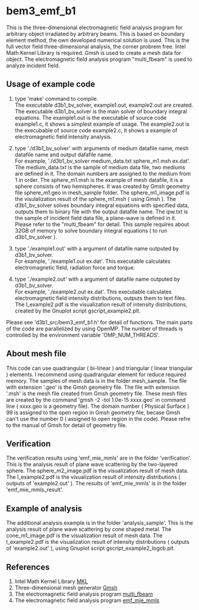 # bem3_emf_b1
This is the three-dimensional electromagnetic field analysis program for arbitrary object irradiated by arbitrary beams. 
This is based on boundary element method, the own developed numerical solution is used. 
This is the full vector field three-dimensional analysis, the corner probrem free. 
Intel Math Kernel Library is required. 
Gmsh is used to create a mesh data for object. 
The electromagnetic field analysis program "multi_fbeam" is used to analyze incident field. 

## Usage of example code

1. type 'make' command to compile.  
   The executable d3b1_bv_solver, example1.out, example2.out are created. 
   The executable d3b1_bv_solver is the main solver of boundary integral equations. 
   The example1.out is the executable of source code example1.c, it shows a simplest example of usage. 
   The example2.out is the execubable of source code example2.c, it shows a example of electromagnetic field intensity analysis. 
  
2. type './d3b1_bv_solver' with arguments of medium datafile name, mesh datafile name and output dafafile name.  
   For example, './d3b1_bv_solver medium_data.txt sphere_m1.msh ex.dat'. 
   The medium_data.txt is the sample of medium data file, two mediums are defined in it. The domain numbers are assigned to the medium from 1 in order. 
   The sphere_m1.msh is the example of mesh datafile, it is a sphere consists of two hemispheres.
   It was created by Gmsh geometry file sphere_m1.geo in mesh_sample folder. 
   The sphere_m1_image.pdf is the visulalization result of the sphere_m1.msh ( using Gmsh ).
   The d3b1_bv_solver solves boundary integral equations with specified data, outputs them to binary file with the output datafile name.
   The ipw.txt is the sample of incident field data file, a plane-wave is defined in it. Please refer to the "multi_fbeam" for detail. 
   This sample requires about 32GB of memory to solve boundary integral equations ( to run d3b1_bv_solver ).  

3. type './example1.out' with a argument of datafile name outputed by d3b1_bv_solver.  
   For example, './example1.out ex.dat'. 
   This executable calculates electromagnetic field, radiation force and torque. 

4. type './example2.out' with a argument of datafile name outputed by d3b1_bv_solver.   
   For example, './example2.out ex.dat'. 
   This executable calculates electromagnetic field intensity distributions, outputs them to text files. 
   The I_example2.pdf is the visualization result of intensity distributions, created by the Gnuplot script gscript_example2.plt.
   
Please see 'd3b1_src/bem3_emf_b1.h' for detail of functions. 
The main parts of the code are parallelized by using OpenMP. 
The number of threads is controlled by the environment variable 'OMP_NUM_THREADS'.  


## About mesh file

This code can use quadrangular ( bi-linear ) and triangular ( linear triangular ) elements. 
I recommend using quadrangular element for reduce required memory. 
The samples of mesh data is in the folder mesh_sample. 
The file with extension '.geo' is the Gmsh geometry file. 
The file with extension '.msh' is the mesh file created from Gmsh geometry file. 
These mesh files are created by the command 'gmsh -2 -tol 1.0e-15 xxxx.geo' in command line ( xxxx.geo is a geometry file). 
The domain number ( Physical Surface ) 99 is assigned to the open region in Gmsh geometry file, becase Gmsh can't use the number 0 ( assigned to open region in the code). 
Please refre to the manual of Gmsh for detail of geometry file.  


## Verification

The verification results using 'emf_mie_mmls' are in the folder 'verification'.
This is the analysis result of plane wave scattering by the two-layered sphere.
The sphere_m2_image.pdf is the visualization result of mesh data. 
The I_example2.pdf is the visualization result of intensity distributions ( outputs of 'example2.out' ).
The results of 'emf_mie_mmls' is in the folder 'emf_mie_mmls_result'.


## Example of analysis

The additional analysis example is in the folder 'analysis_sample'.
This is the analysis result of plane wave scattering by cone shaped metal.
The cone_m1_image.pdf is the visualization result of mesh data. 
The I_example2.pdf is the visualization result of intensity distributions ( outputs of 'example2.out' ), using Gnuplot script gscript_example2_logcb.plt.  


## References
1. Intel Math Kernel Library [MKL](https://software.intel.com/mkl)
2. Three-dimensional mesh generator [Gmsh](https://gmsh.info/)
3. The electromagnetic field analysis program [multi_fbeam](https://github.com/akohta/multi_fbeam/) 
4. The electromagnetic field analysis program [emf_mie_mmls](https://github.com/akohta/emf_mie_mmls/)
